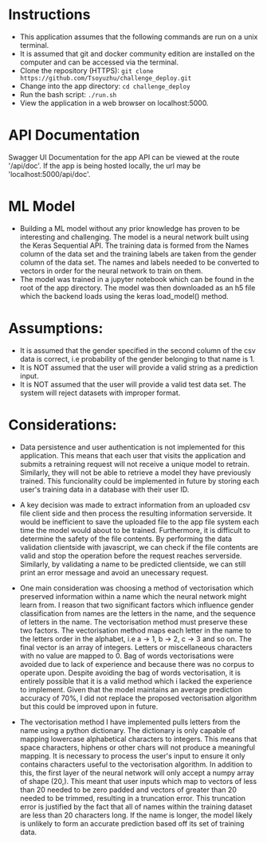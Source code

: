 # Instructions
- This application assumes that the following commands are run on a unix terminal.
- It is assumed that git and docker community edition are installed on the computer and can be accessed via the terminal. 
- Clone the repository (HTTPS):
    `git clone https://github.com/Tsoyuzhu/challenge_deploy.git`
- Change into the app directory:
    `cd challenge_deploy`
- Run the bash script:
    `./run.sh`
- View the application in a web browser on localhost:5000.

# API Documentation
Swagger UI Documentation for the app API can be viewed at the route '/api/doc'. If the app is being hosted locally, the url may be 'localhost:5000/api/doc'.

# ML Model
- Building a ML model without any prior knowledge has proven to be interesting and challenging. The model is a neural network built using the Keras Sequential API. The training data is formed from the Names column of the data set and the training labels are taken from the gender column of the data set. The names and labels needed to be converted to vectors in order for the neural network to train on them.
- The model was trained in a jupyter notebook which can be found in the root of the app directory. The model was then downloaded as an h5 file which the backend loads using the keras load_model() method.

# Assumptions:
- It is assumed that the gender specified in the second column of the csv data is correct, i.e probability of the gender belonging to that name is 1.  
- It is NOT assumed that the user will provide a valid string as a prediction input.
- It is NOT assumed that the user will provide a valid test data set. The system will reject datasets with improper format. 

# Considerations:
- Data persistence and user authentication is not implemented for this application. This means that each user that visits the application and submits a  retraining request will not receive a unique model to retrain. Similarly, they will not be able to retrieve a model they have previously trained. This funcionality could be implemented in future by storing each user's training data in a database with their user ID.

- A key decision was made to extract information from an uploaded csv file client side and then process the resulting information serverside. It would be inefficient to save the uploaded file to the app file system each time the model would about to be trained. Furthermore, it is difficult to determine the safety of the file contents. By performing the data validation clientside with javascript, we can check if the file contents are valid and stop the operation before the request reaches serverside. Similarly, by validating a name to be predicted clientside, we can still print an error message and avoid an unecessary request.

- One main consideration was choosing a method of vectorisation which preserved information within a name which the neural network might learn from. I reason that two significant factors which influence gender classification from names are the letters in the name, and the sequence of letters in the name. The vectorisation method must preserve these two factors. The vectorisation method maps each letter in the name to the letters order in the alphabet, i.e a -> 1, b -> 2, c -> 3 and so on. The final vector is an array of integers. Letters or miscellaneous characters with no value are mapped to 0. Bag of words vectorisations were avoided due to lack of experience and because there was no corpus to operate upon. Despite avoiding the bag of words vectorisation, it is entirely possible that it is a valid method which i lacked the experience to implement. Given that the model maintains an average prediction accuracy of 70%, I did not replace the proposed vectorisation algorithm but this could be improved upon in future.

- The vectorisation method I have implemented pulls letters from the name using a python dictionary. The dictionary is only capable of mapping lowercase alphabetical characters to integers. This means that space characters, hiphens or other chars will not produce a meaningful mapping. It is necessary to process the user's input to ensure it only contains characters useful to the vectorisation algorithm. In addition to this, the first layer of the neural network will only accept a numpy array of shape (20,). This meant that user inputs which map to vectors of less than 20 needed to be zero padded and vectors of greater than 20 needed to be trimmed, resulting in a truncation error. This truncation error is justified by the fact that all of names within the training dataset are less than 20 characters long. If the name is longer, the model likely is unlikely to form an accurate prediction based off its set of training data.